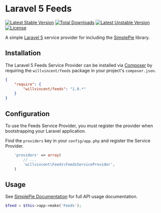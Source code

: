 # Laravel 5 Feeds

[![Latest Stable Version](https://poser.pugx.org/lucasromanojf/laravel5-pdf/v/stable.svg)](https://packagist.org/packages/lucasromanojf/laravel5-pdf) [![Total Downloads](https://poser.pugx.org/lucasromanojf/laravel5-pdf/downloads.svg)](https://packagist.org/packages/lucasromanojf/laravel5-pdf) [![Latest Unstable Version](https://poser.pugx.org/lucasromanojf/laravel5-pdf/v/unstable.svg)](https://packagist.org/packages/lucasromanojf/laravel5-pdf) [![License](https://poser.pugx.org/lucasromanojf/laravel5-pdf/license.svg)](https://packagist.org/packages/lucasromanojf/laravel5-pdf)

A simple [Laravel 5](http://www.laravel.com/) service provider for including the [SimplePie](http://www.simplepie.org) library.

## Installation

The Laravel 5 Feeds Service Provider can be installed via [Composer](http://getcomposer.org) by requiring the
`willvincent/feeds` package in your project's `composer.json`.

```json
{
    "require": {
        "willvincent/feeds": "1.0.*"
    }
}
```

## Configuration

To use the Feeds Service Provider, you must register the provider when bootstrapping your Laravel application.

Find the `providers` key in your `config/app.php` and register the Service Provider.

```php
    'providers' => array(
        // ...
        'willvincent\Feeds\FeedsServiceProvider',
    )
```

## Usage

See [SimplePie Documentation](http://simplepie.org/wiki/) for full API usage documentation.

```php
$feed = $this->app->make('Feeds');
```
